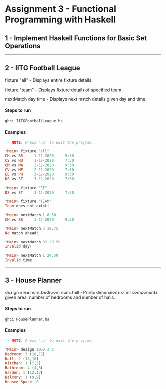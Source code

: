 # Assignment 3 - Functional Programming with Haskell


## 1 - Implement Haskell Functions for Basic Set Operations


---

## 2 - IITG Football League

fixture "all" - Displays entire fixture details.

fixture "team" - Displays fixture details of specified team.

nextMatch day time - Displays next match details given day and time.

#### Steps to run
```shell
ghci IITGFootballLeague.hs
```

#### Examples
```haskell
-- NOTE: Press ':q' to exit the program.

*Main> fixture "all"
CH vs BS     1-12-2020     9:30
CS vs HU     1-12-2020     7:30
CM vs MA     2-12-2020     9:30
CV vs ME     2-12-2020     7:30
EE vs PH     3-12-2020     9:30
DS vs ST     3-12-2020     7:30

*Main> fixture "ST"
DS vs ST     3-12-2020     7:30

*Main> fixture "TEAM"
Team does not exist!

*Main> nextMatch 1 8.50
CH vs BS     1-12-2020     9:30

*Main> nextMatch 3 19.75
No match ahead!

*Main> nextMatch 32 23.59
Invalid day!

*Main> nextMatch 1 24.50
Invalid time!
```

---

## 3 - House Planner

design area num_bedroom num_hall - Prints dimensions of all components given area, number of bedrooms and number of halls.

#### Steps to run
```shell
ghci HousePlanner.hs
```

#### Examples
```haskell
-- NOTE: Press ':q' to exit the program.

*Main> design 1000 3 2
Bedroom: 3 (10,10)
Hall: 2 (15,10)
Kitchen: 1 (7,5)
Bathroom: 4 (4,5)
Garden: 1 (12,17)
Balcony: 1 (9,9)
Unused Space: 0
```
